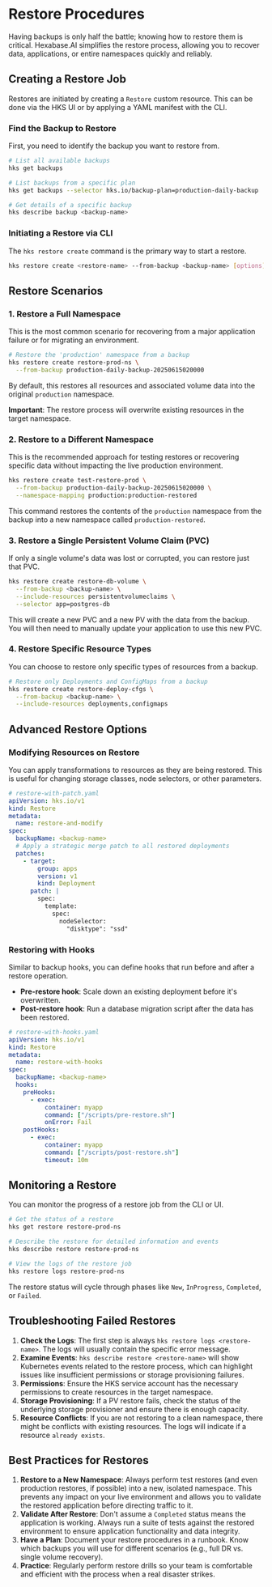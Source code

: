 # Restore Procedures

Having backups is only half the battle; knowing how to restore them is critical. Hexabase.AI simplifies the restore process, allowing you to recover data, applications, or entire namespaces quickly and reliably.

## Creating a Restore Job

Restores are initiated by creating a `Restore` custom resource. This can be done via the HKS UI or by applying a YAML manifest with the CLI.

### Find the Backup to Restore

First, you need to identify the backup you want to restore from.

```bash
# List all available backups
hks get backups

# List backups from a specific plan
hks get backups --selector hks.io/backup-plan=production-daily-backup

# Get details of a specific backup
hks describe backup <backup-name>
```

### Initiating a Restore via CLI

The `hks restore create` command is the primary way to start a restore.

```bash
hks restore create <restore-name> --from-backup <backup-name> [options]
```

## Restore Scenarios

### 1. Restore a Full Namespace

This is the most common scenario for recovering from a major application failure or for migrating an environment.

```bash
# Restore the 'production' namespace from a backup
hks restore create restore-prod-ns \
  --from-backup production-daily-backup-20250615020000
```

By default, this restores all resources and associated volume data into the original `production` namespace.

**Important**: The restore process will overwrite existing resources in the target namespace.

### 2. Restore to a Different Namespace

This is the recommended approach for testing restores or recovering specific data without impacting the live production environment.

```bash
hks restore create test-restore-prod \
  --from-backup production-daily-backup-20250615020000 \
  --namespace-mapping production:production-restored
```

This command restores the contents of the `production` namespace from the backup into a new namespace called `production-restored`.

### 3. Restore a Single Persistent Volume Claim (PVC)

If only a single volume's data was lost or corrupted, you can restore just that PVC.

```bash
hks restore create restore-db-volume \
  --from-backup <backup-name> \
  --include-resources persistentvolumeclaims \
  --selector app=postgres-db
```

This will create a new PVC and a new PV with the data from the backup. You will then need to manually update your application to use this new PVC.

### 4. Restore Specific Resource Types

You can choose to restore only specific types of resources from a backup.

```bash
# Restore only Deployments and ConfigMaps from a backup
hks restore create restore-deploy-cfgs \
  --from-backup <backup-name> \
  --include-resources deployments,configmaps
```

## Advanced Restore Options

### Modifying Resources on Restore

You can apply transformations to resources as they are being restored. This is useful for changing storage classes, node selectors, or other parameters.

```yaml
# restore-with-patch.yaml
apiVersion: hks.io/v1
kind: Restore
metadata:
  name: restore-and-modify
spec:
  backupName: <backup-name>
  # Apply a strategic merge patch to all restored deployments
  patches:
    - target:
        group: apps
        version: v1
        kind: Deployment
      patch: |
        spec:
          template:
            spec:
              nodeSelector:
                "disktype": "ssd"
```

### Restoring with Hooks

Similar to backup hooks, you can define hooks that run before and after a restore operation.

- **Pre-restore hook**: Scale down an existing deployment before it's overwritten.
- **Post-restore hook**: Run a database migration script after the data has been restored.

```yaml
# restore-with-hooks.yaml
apiVersion: hks.io/v1
kind: Restore
metadata:
  name: restore-with-hooks
spec:
  backupName: <backup-name>
  hooks:
    preHooks:
      - exec:
          container: myapp
          command: ["/scripts/pre-restore.sh"]
          onError: Fail
    postHooks:
      - exec:
          container: myapp
          command: ["/scripts/post-restore.sh"]
          timeout: 10m
```

## Monitoring a Restore

You can monitor the progress of a restore job from the CLI or UI.

```bash
# Get the status of a restore
hks get restore restore-prod-ns

# Describe the restore for detailed information and events
hks describe restore restore-prod-ns

# View the logs of the restore job
hks restore logs restore-prod-ns
```

The restore status will cycle through phases like `New`, `InProgress`, `Completed`, or `Failed`.

## Troubleshooting Failed Restores

1.  **Check the Logs**: The first step is always `hks restore logs <restore-name>`. The logs will usually contain the specific error message.
2.  **Examine Events**: `hks describe restore <restore-name>` will show Kubernetes events related to the restore process, which can highlight issues like insufficient permissions or storage provisioning failures.
3.  **Permissions**: Ensure the HKS service account has the necessary permissions to create resources in the target namespace.
4.  **Storage Provisioning**: If a PV restore fails, check the status of the underlying storage provisioner and ensure there is enough capacity.
5.  **Resource Conflicts**: If you are not restoring to a clean namespace, there might be conflicts with existing resources. The logs will indicate if a resource `already exists`.

## Best Practices for Restores

1.  **Restore to a New Namespace**: Always perform test restores (and even production restores, if possible) into a new, isolated namespace. This prevents any impact on your live environment and allows you to validate the restored application before directing traffic to it.
2.  **Validate After Restore**: Don't assume a `Completed` status means the application is working. Always run a suite of tests against the restored environment to ensure application functionality and data integrity.
3.  **Have a Plan**: Document your restore procedures in a runbook. Know which backups you will use for different scenarios (e.g., full DR vs. single volume recovery).
4.  **Practice**: Regularly perform restore drills so your team is comfortable and efficient with the process when a real disaster strikes.
